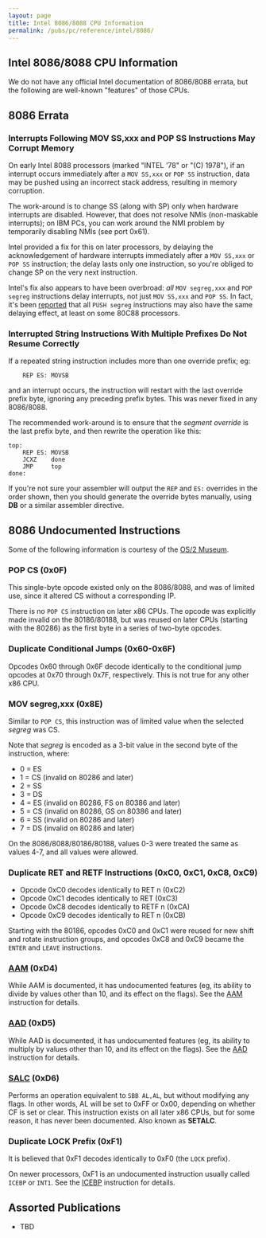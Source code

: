 ```yaml
---
layout: page
title: Intel 8086/8088 CPU Information
permalink: /pubs/pc/reference/intel/8086/
---
```


Intel 8086/8088 CPU Information
---

We do not have any official Intel documentation of 8086/8088 errata, but the following are well-known "features"
of those CPUs.

8086 Errata
---

### Interrupts Following MOV SS,xxx and POP SS Instructions May Corrupt Memory

On early Intel 8088 processors (marked "INTEL '78" or "(C) 1978"), if an interrupt occurs immediately after a
`MOV SS,xxx` or `POP SS` instruction, data may be pushed using an incorrect stack address, resulting in memory
corruption.

The work-around is to change SS (along with SP) only when hardware interrupts are disabled.  However, that does
not resolve NMIs (non-maskable interrupts); on IBM PCs, you can work around the NMI problem by temporarily disabling
NMIs (see port 0x61).

Intel provided a fix for this on later processors, by delaying the acknowledgement of hardware interrupts immediately
after a `MOV SS,xxx` or `POP SS` instruction; the delay lasts only one instruction, so you're obliged to change SP on
the very next instruction.

Intel's fix also appears to have been overbroad: *all* `MOV segreg,xxx` and `POP segreg`
instructions delay interrupts, not just `MOV SS,xxx` and `POP SS`.  In fact, it's been
[reported](http://www.malinov.com/Home/sergeys-projects/sergey-s-xt/historical-notes) that all
`PUSH segreg` instructions may also have the same delaying effect, at least on some 80C88 processors.

### Interrupted String Instructions With Multiple Prefixes Do Not Resume Correctly

If a repeated string instruction includes more than one override prefix; eg:

		REP ES: MOVSB

and an interrupt occurs, the instruction will restart with the last override prefix byte, ignoring any
preceding prefix bytes.  This was never fixed in any 8086/8088.

The recommended work-around is to ensure that the *segment override* is the last prefix byte, and then rewrite
the operation like this:

	top:
		REP ES: MOVSB
		JCXZ    done
		JMP     top
	done:

If you're not sure your assembler will output the `REP` and `ES:` overrides in the order shown, then you should
generate the override bytes manually, using **DB** or a similar assembler directive.

8086 Undocumented Instructions
---

Some of the following information is courtesy of the [OS/2 Museum](http://www.os2museum.com/wp/undocumented-8086-opcodes/).

### POP CS (0x0F)

This single-byte opcode existed only on the 8086/8088, and was of limited use, since it altered CS without a
corresponding IP.

There is no `POP CS` instruction on later x86 CPUs.  The opcode was explicitly made invalid on the 80186/80188,
but was reused on later CPUs (starting with the 80286) as the first byte in a series of two-byte opcodes.

### Duplicate Conditional Jumps (0x60-0x6F)

Opcodes 0x60 through 0x6F decode identically to the conditional jump opcodes at 0x70 through 0x7F, respectively.
This is not true for any other x86 CPU.

### MOV segreg,xxx (0x8E)

Similar to `POP CS`, this instruction was of limited value when the selected *segreg* was CS.

Note that *segreg* is encoded as a 3-bit value in the second byte of the instruction, where:

 * 0 = ES
 * 1 = CS (invalid on 80286 and later)
 * 2 = SS
 * 3 = DS
 * 4 = ES (invalid on 80286, FS on 80386 and later)
 * 5 = CS (invalid on 80286, GS on 80386 and later)
 * 6 = SS (invalid on 80286 and later)
 * 7 = DS (invalid on 80286 and later)
 
On the 8086/8088/80186/80188, values 0-3 were treated the same as values 4-7, and all values were allowed.

### Duplicate RET and RETF Instructions (0xC0, 0xC1, 0xC8, 0xC9)

* Opcode 0xC0 decodes identically to RET n (0xC2) 
* Opcode 0xC1 decodes identically to RET (0xC3) 
* Opcode 0xC8 decodes identically to RETF n (0xCA) 
* Opcode 0xC9 decodes identically to RET n (0xCB)

Starting with the 80186, opcodes 0xC0 and 0xC1 were reused for new shift and rotate instruction groups,
and opcodes 0xC8 and 0xC9 became the `ENTER` and `LEAVE` instructions.

### [AAM](/docs/x86/ops/AAM/) (0xD4)

While AAM is documented, it has undocumented features (eg, its ability to divide by values other than 10,
and its effect on the flags).  See the [AAM](/docs/x86/ops/AAM/) instruction for details.

### [AAD](/docs/x86/ops/AAD/) (0xD5)

While AAD is documented, it has undocumented features (eg, its ability to multiply by values other than 10,
and its effect on the flags).  See the [AAD](/docs/x86/ops/AAD/) instruction for details.

### [SALC](/docs/x86/ops/SALC/) (0xD6)

Performs an operation equivalent to `SBB AL,AL`, but without modifying any flags.  In other words, AL will be set to
0xFF or 0x00, depending on whether CF is set or clear.  This instruction exists on all later x86 CPUs, but for some
reason, it has never been documented.  Also known as **SETALC**.

### Duplicate LOCK Prefix (0xF1)

It is believed that 0xF1 decodes identically to 0xF0 (the `LOCK` prefix).

On newer processors, 0xF1 is an undocumented instruction usually called `ICEBP` or `INT1`.  See the
[ICEBP](/docs/x86/ops/ICEBP/) instruction for details.

Assorted Publications
---

* TBD
